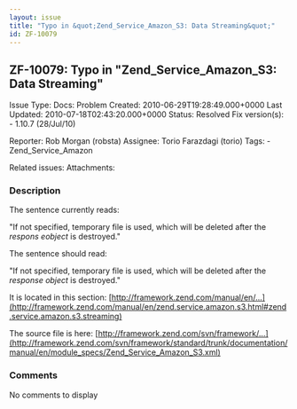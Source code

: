```yaml
---
layout: issue
title: "Typo in &quot;Zend_Service_Amazon_S3: Data Streaming&quot;"
id: ZF-10079
---
```


ZF-10079: Typo in "Zend\_Service\_Amazon\_S3: Data Streaming"
-------------------------------------------------------------

 Issue Type: Docs: Problem Created: 2010-06-29T19:28:49.000+0000 Last Updated: 2010-07-18T02:43:20.000+0000 Status: Resolved Fix version(s): - 1.10.7 (28/Jul/10)
 
 Reporter:  Rob Morgan (robsta)  Assignee:  Torio Farazdagi (torio)  Tags: - Zend\_Service\_Amazon
 
 Related issues: 
 Attachments: 
### Description

The sentence currently reads:

"If not specified, temporary file is used, which will be deleted after the _respons eobject_ is destroyed."

The sentence should read:

"If not specified, temporary file is used, which will be deleted after the _response object_ is destroyed."

It is located in this section: [http://framework.zend.com/manual/en/…](http://framework.zend.com/manual/en/zend.service.amazon.s3.html#zend.service.amazon.s3.streaming)

The source file is here: [http://framework.zend.com/svn/framework/…](http://framework.zend.com/svn/framework/standard/trunk/documentation/manual/en/module_specs/Zend_Service_Amazon_S3.xml)

 

 

### Comments

No comments to display